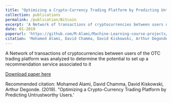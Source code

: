 ```yaml
---
title: "Optimizing a Crypto-Currency Trading Platform by Predicting Untrustworthy Users."
collection: publications
permalink: /publication/Bitcoin
excerpt: 'A Network of transactions of cryptocurrencies between users of the OTC trading platform was analyzed to determine the potential to set up a recommendation service associated to it. '
date: 01-2019
paperurl: 'https://github.com/M-Alami/Machine-Learning-course-projects/blob/master/Bitcoin%20Network%20Analysis/NGSA.pdf'
citation: 'Mohamed Alami, David Chamma, David Kiskowski, Arthur Degonde. (2019). &quot;Optimizing a Crypto-Currency Trading Platform by Predicting Untrustworthy Users.'
---
```

A Network of transactions of cryptocurrencies between users of the OTC trading platform was analyzed to determine the potential to set up a recommendation service associated to it

[Download paper here](https://github.com/M-Alami/Machine-Learning-course-projects/blob/master/Bitcoin%20Network%20Analysis/NGSA.pdf)

Recommended citation: Mohamed Alami, David Chamma, David Kiskowski, Arthur Degonde. (2019). &quot;Optimizing a Crypto-Currency Trading Platform by Predicting Untrustworthy Users.'